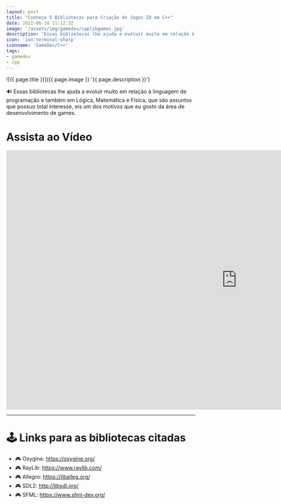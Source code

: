 ```yaml
---
layout: post
title: "Conheça 5 Bibliotecas para Criação de Jogos 2D em C++"
date: 2022-06-18 11:12:32
image: '/assets/img/gamedev/cpplibgames.jpg'
description: 'Essas bibliotecas lhe ajuda a evoluir muito em relação à linguagem de programação e também em Lógica, Matemática e Física. 🎮 🕹️'
icon: 'ion:terminal-sharp'
iconname: 'GameDev/C++'
tags:
- gamedev
- cpp
---
```


![{{ page.title }}]({{ page.image }} '{{ page.description }}')

🔊 Essas bibliotecas lhe ajuda a evoluir muito em relação à linguagem de programação e também em Lógica, Matemática e Física, que são assuntos que possuo total interesse, eis um dos motivos que eu gosto da área de desenvolvimento de games.

# Assista ao Vídeo

<iframe width="1227" height="690" src="https://www.youtube.com/embed/6_uFAeW1PAM" title="Conheça 5 Bibliotecas para Criação de Jogos 2D em C++ 🎮 🕹️" frameborder="0" allow="accelerometer; autoplay; clipboard-write; encrypted-media; gyroscope; picture-in-picture" allowfullscreen></iframe>

---

# 🕹️  Links para as bibliotecas citadas
+ 🎮 Oxygine: <https://oxygine.org/>
+ 🎮 RayLib: <https://www.raylib.com/>
+ 🎮 Allegro: <https://liballeg.org/>
+ 🎮 SDL2: <http://libsdl.org/>
+ 🎮 SFML: <https://www.sfml-dev.org/>

